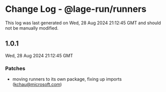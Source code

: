 # Change Log - @lage-run/runners

This log was last generated on Wed, 28 Aug 2024 21:12:45 GMT and should not be manually modified.

<!-- Start content -->

## 1.0.1

Wed, 28 Aug 2024 21:12:45 GMT

### Patches

- moving runners to its own package, fixing up imports (kchau@microsoft.com)
